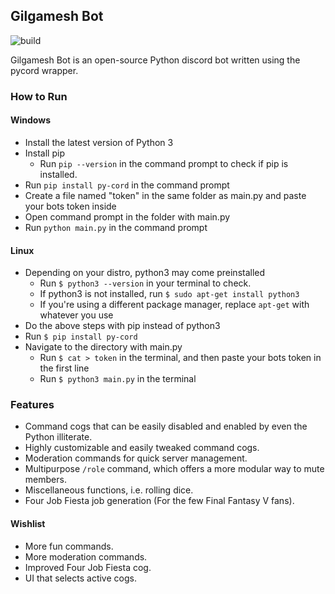 ## Gilgamesh Bot
![build](https://img.shields.io/appveyor/build/AidenBeresford/gilgamesh-discord)

Gilgamesh Bot is an open-source Python discord bot written using the pycord wrapper.

### How to Run

#### Windows

- Install the latest version of Python 3
- Install pip
  - Run `pip --version` in the command prompt to check if pip is installed.
- Run `pip install py-cord` in the command prompt
- Create a file named "token" in the same folder as main.py and paste your bots token inside
- Open command prompt in the folder with main.py
- Run `python main.py` in the command prompt

#### Linux

- Depending on your distro, python3 may come preinstalled
  - Run `$ python3 --version` in your terminal to check.
  - If python3 is not installed, run `$ sudo apt-get install python3`
  - If you're using a different package manager, replace `apt-get` with whatever you use
- Do the above steps with pip instead of python3
- Run `$ pip install py-cord`
- Navigate to the directory with main.py
  - Run `$ cat > token` in the terminal, and then paste your bots token in the first line
  - Run `$ python3 main.py` in the terminal

### Features

- Command cogs that can be easily disabled and enabled by even the Python illiterate.
- Highly customizable and easily tweaked command cogs.
- Moderation commands for quick server management.
- Multipurpose `/role` command, which offers a more modular way to mute members.
- Miscellaneous functions, i.e. rolling dice.
- Four Job Fiesta job generation (For the few Final Fantasy V fans).

#### Wishlist

- More fun commands.
- More moderation commands.
- Improved Four Job Fiesta cog.
- UI that selects active cogs.

